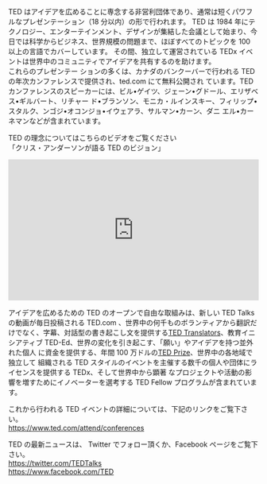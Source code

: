 TED はアイデアを広めることに専念する非営利団体であり、通常は短くパワフルなプレゼンテーション（18 分以内）の形で行われます。 TED は 1984 年にテクノロジー、エンターテインメント、デザインが集結した会議として始まり、今日では科学からビジネス、世界規模の問題まで、ほぼすべてのトピックを 100 以上の言語でカバーしています。 その間、独立して運営されている TEDx イベントは世界中のコミュニティでアイデアを共有するのを助けます。  
これらのプレゼンテー ションの多くは、カナダのバンクーバーで行われる TED の年次カンファレンスで提供され、ted.com にて無料公開され ています。TED カンファレンスのスピーカーには、ビル•ゲイツ、ジェーン•グドール、エリザベス•ギルバート、リチャー ド•ブランソン、モニカ・ルインスキー、フィリップ•スタルク、ンゴジ•オコンジョ•イウェアラ、サルマン•カーン、ダニ エル•カーネマンなどが含まれています。

TED の理念についてはこちらのビデオをご覧ください  
「クリス・アンダーソンが語る TED のビジョン」

<div style="max-width:854px"><div style="position:relative;height:0;padding-bottom:56.25%"><iframe src="https://embed.ted.com/talks/lang/ja/chris_anderson_ted_s_nonprofit_transition" width="854" height="480" style="position:absolute;left:0;top:0;width:100%;height:100%" frameborder="0" scrolling="no" allowfullscreen></iframe></div></div>

アイデアを広めるための TED のオープンで自由な取組みは、新しい TED Talks の動画が毎日投稿される TED.com 、世界中の何千ものボランティアから翻訳だけでなく、字幕、対話型の書き起こし文を提供する[TED Translators](https://www.ted.com/about/programs-initiatives/ted-translators)、教育イニシアティブ TED-Ed、世界の変化を引き起こす、「願い」やアイデアを持つ並外れた個人 に資金を提供する、年間 100 万ドルの[TED Prize](https://www.ted.com/participate/ted-prize)、世界中の各地域で独立して 組織される TED スタイルのイベントを主催する数千の個人や団体にライセンスを提供する TEDx、そして世界中から顕著 なプロジェクトや活動の影響を増すためにイノベーターを選考する TED Fellow プログラムが含まれています。

これから行われる TED イベントの詳細については、下記のリンクをご覧下さい。  
https://www.ted.com/attend/conferences

TED の最新ニュースは、 Twitter でフォロー頂くか、Facebook ページをご覧下さい。  
https://twitter.com/TEDTalks  
https://www.facebook.com/TED

